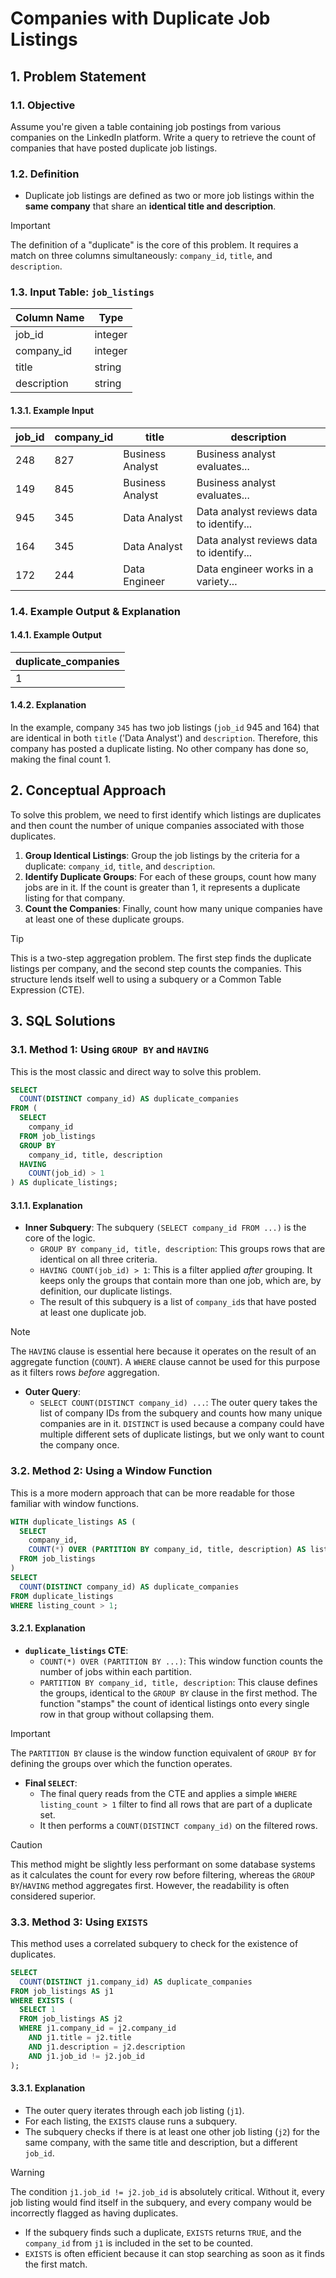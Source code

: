 # Companies with Duplicate Job Listings

## 1. Problem Statement

### 1.1. Objective
Assume you're given a table containing job postings from various companies on the LinkedIn platform. Write a query to retrieve the count of companies that have posted duplicate job listings.

### 1.2. Definition
-   Duplicate job listings are defined as two or more job listings within the **same company** that share an **identical title and description**.

> [!IMPORTANT]
> The definition of a "duplicate" is the core of this problem. It requires a match on three columns simultaneously: `company_id`, `title`, and `description`.

### 1.3. Input Table: `job_listings`

|Column Name|Type|
|---|---|
|job_id|integer|
|company_id|integer|
|title|string|
|description|string|

#### 1.3.1. Example Input
|job_id|company_id|title|description|
|---|---|---|---|
|248|827|Business Analyst|Business analyst evaluates...|
|149|845|Business Analyst|Business analyst evaluates...|
|945|345|Data Analyst|Data analyst reviews data to identify...|
|164|345|Data Analyst|Data analyst reviews data to identify...|
|172|244|Data Engineer|Data engineer works in a variety...|

### 1.4. Example Output & Explanation

#### 1.4.1. Example Output
|duplicate_companies|
|---|
|1|

#### 1.4.2. Explanation
In the example, company `345` has two job listings (`job_id` 945 and 164) that are identical in both `title` ('Data Analyst') and `description`. Therefore, this company has posted a duplicate listing. No other company has done so, making the final count 1.

## 2. Conceptual Approach
To solve this problem, we need to first identify which listings are duplicates and then count the number of unique companies associated with those duplicates.

1.  **Group Identical Listings**: Group the job listings by the criteria for a duplicate: `company_id`, `title`, and `description`.
2.  **Identify Duplicate Groups**: For each of these groups, count how many jobs are in it. If the count is greater than 1, it represents a duplicate listing for that company.
3.  **Count the Companies**: Finally, count how many unique companies have at least one of these duplicate groups.

> [!TIP]
> This is a two-step aggregation problem. The first step finds the duplicate listings per company, and the second step counts the companies. This structure lends itself well to using a subquery or a Common Table Expression (CTE).

## 3. SQL Solutions

### 3.1. Method 1: Using `GROUP BY` and `HAVING`
This is the most classic and direct way to solve this problem.

```sql
SELECT
  COUNT(DISTINCT company_id) AS duplicate_companies
FROM (
  SELECT
    company_id
  FROM job_listings
  GROUP BY
    company_id, title, description
  HAVING
    COUNT(job_id) > 1
) AS duplicate_listings;
```

#### 3.1.1. Explanation
-   **Inner Subquery**: The subquery `(SELECT company_id FROM ...)` is the core of the logic.
    -   `GROUP BY company_id, title, description`: This groups rows that are identical on all three criteria.
    -   `HAVING COUNT(job_id) > 1`: This is a filter applied *after* grouping. It keeps only the groups that contain more than one job, which are, by definition, our duplicate listings.
    -   The result of this subquery is a list of `company_id`s that have posted at least one duplicate job.

> [!NOTE]
> The `HAVING` clause is essential here because it operates on the result of an aggregate function (`COUNT`). A `WHERE` clause cannot be used for this purpose as it filters rows *before* aggregation.

-   **Outer Query**:
    -   `SELECT COUNT(DISTINCT company_id) ...`: The outer query takes the list of company IDs from the subquery and counts how many unique companies are in it. `DISTINCT` is used because a company could have multiple different sets of duplicate listings, but we only want to count the company once.

### 3.2. Method 2: Using a Window Function
This is a more modern approach that can be more readable for those familiar with window functions.

```sql
WITH duplicate_listings AS (
  SELECT
    company_id,
    COUNT(*) OVER (PARTITION BY company_id, title, description) AS listing_count
  FROM job_listings
)
SELECT
  COUNT(DISTINCT company_id) AS duplicate_companies
FROM duplicate_listings
WHERE listing_count > 1;
```

#### 3.2.1. Explanation
-   **`duplicate_listings` CTE**:
    -   `COUNT(*) OVER (PARTITION BY ...)`: This window function counts the number of jobs within each partition.
    -   `PARTITION BY company_id, title, description`: This clause defines the groups, identical to the `GROUP BY` clause in the first method. The function "stamps" the count of identical listings onto every single row in that group without collapsing them.

> [!IMPORTANT]
> The `PARTITION BY` clause is the window function equivalent of `GROUP BY` for defining the groups over which the function operates.

-   **Final `SELECT`**:
    -   The final query reads from the CTE and applies a simple `WHERE listing_count > 1` filter to find all rows that are part of a duplicate set.
    -   It then performs a `COUNT(DISTINCT company_id)` on the filtered rows.

> [!CAUTION]
> This method might be slightly less performant on some database systems as it calculates the count for every row before filtering, whereas the `GROUP BY`/`HAVING` method aggregates first. However, the readability is often considered superior.

### 3.3. Method 3: Using `EXISTS`
This method uses a correlated subquery to check for the existence of duplicates.

```sql
SELECT
  COUNT(DISTINCT j1.company_id) AS duplicate_companies
FROM job_listings AS j1
WHERE EXISTS (
  SELECT 1
  FROM job_listings AS j2
  WHERE j1.company_id = j2.company_id
    AND j1.title = j2.title
    AND j1.description = j2.description
    AND j1.job_id != j2.job_id
);
```

#### 3.3.1. Explanation
-   The outer query iterates through each job listing (`j1`).
-   For each listing, the `EXISTS` clause runs a subquery.
-   The subquery checks if there is at least one other job listing (`j2`) for the same company, with the same title and description, but a different `job_id`.

> [!WARNING]
> The condition `j1.job_id != j2.job_id` is absolutely critical. Without it, every job listing would find itself in the subquery, and every company would be incorrectly flagged as having duplicates.

-   If the subquery finds such a duplicate, `EXISTS` returns `TRUE`, and the `company_id` from `j1` is included in the set to be counted.
-   `EXISTS` is often efficient because it can stop searching as soon as it finds the first match.
